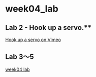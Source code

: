 # week04_lab

## Lab 2 - Hook up a servo.**
[Hook up a servo on Vimeo](https://vimeo.com/375115720)

## Lab 3～5
[week04 lab](https://vimeo.com/376689326)
